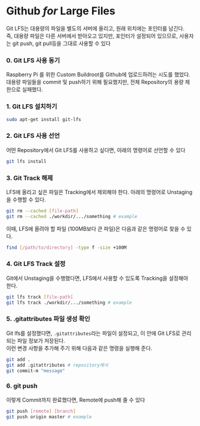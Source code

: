 # **Github** *for* **Large Files**
Git LFS는 대용량의 파일을 별도의 서버에 올리고, 원래 위치에는 포인터를 남긴다.  
즉, 대용량 파일은 다른 서버에서 받아오고 있지만, 포인터가 설정되어 있으므로, 사용자는 git push, git pull등을 그대로 사용할 수 있다

### 0. Git LFS 사용 동기
Raspberry Pi 를 위한 Custom Buildroot를 Github에 업로드하려는 시도를 했었다.
대용량 파일들을 commit 및 push하기 위해 필요했지만, 전체 Repository의 용량 제한으로 실패했다.

### 1. Git LFS 설치하기
```bash
sudo apt-get install git-lfs
```
### 2. Git LFS 사용 선언
어떤 Repository에서 Git LFS를 사용하고 싶다면, 아래의 명령어로 선언할 수 있다
```bash
git lfs install
```
### 3. Git Track 해제
LFS에 올리고 싶은 파일은 Tracking에서 제외해야 한다. 아래의 명령어로 Unstaging을 수행할 수 있다.
```bash
git rm --cached [file-path]
git rm --cached ./workdir/.../something # example
```
이때, LFS에 올려야 할 파일 (100MB보다 큰 파일)은 다음과 같은 명령어로 찾을 수 있다.
```bash
find [/path/to/directory] -type f -size +100M
```
### 4. Git LFS Track 설정
Git에서 Unstaging을 수행했다면, LFS에서 사용할 수 있도록 Tracking을 설정해야 한다.
```bash
git lfs track [file-path]
git lfs track ./workdir/.../something # example
```
### 5. .gitattributes 파일 생성 확인
Git lfs를 설정했다면, `.gitattributes`라는 파일이 설정되고, 이 안에 Git LFS로 관리되는 파일 정보가 저장된다.  
이런 변경 사항을 추가해 주기 위해 다음과 같은 명령을 실행해 준다.
```bash
git add .
git add .gitattributes # repository에서
git commit-m "message"
```
### 6. git push
이렇게 Commit까지 완료했다면, Remote에 push해 줄 수 있다
```bash
git push [remote] [branch]
git push origin master # example
```
